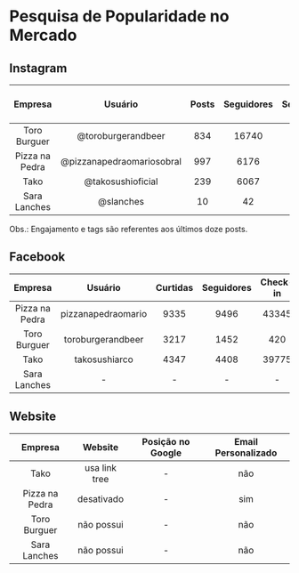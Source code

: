 # Pesquisa de Popularidade no Mercado

## Instagram

|   Empresa    |         Usuário         |Posts|Seguidores|Seguindo|Engajamento|Tag mais usada|
|:------------:|:-----------------------:|:---:|:--------:|:------:|:---------:|:------------:|
| Toro Burguer |   @toroburgerandbeer    | 834 |  16740   |  420   | 97 (0.58%)|    sobral    |
|Pizza na Pedra|@pizzanapedraomariosobral| 997 |   6176   | 4399   | 11 (0.18%)|   sobralce   |
|     Tako     |    @takosushioficial    | 239 |   6067   |  947   | 26 (0.42%)|       -      |
| Sara Lanches |       @slanches         |  10 |     42   |   60   |  2 (5.96%)|       -      |

Obs.: Engajamento e tags são referentes aos últimos doze posts.

## Facebook

|   Empresa    |     Usuário      |Curtidas|Seguidores|Check-in|Chat|
|:------------:|:----------------:|:------:|:--------:|:------:|:--:|
|Pizza na Pedra|pizzanapedraomario|  9335  |   9496   | 43345  |sim |
| Toro Burguer |toroburgerandbeer |  3217  |   1452   |   420  |não |
|     Tako     |  takosushiarco   |  4347  |   4408   | 39775  |não |
| Sara Lanches |       -          |    -   |     -    |    -   |  - |

## Website

|   Empresa    |   Website   |Posição no Google|Email Personalizado|
|:------------:|:-----------:|:---------------:|:-----------------:|
|     Tako     |usa link tree|        -        |        não        |
|Pizza na Pedra| desativado  |        -        |        sim        |
| Toro Burguer | não possui  |        -        |        não        |
| Sara Lanches | não possui  |        -        |        não        |